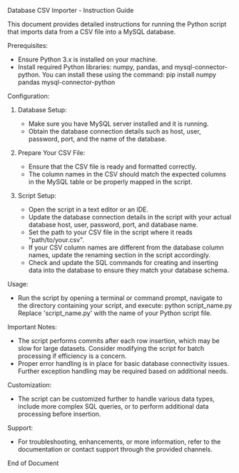 Database CSV Importer - Instruction Guide

This document provides detailed instructions for running the Python script that imports data from a CSV file into a MySQL database.

Prerequisites:

- Ensure Python 3.x is installed on your machine.
- Install required Python libraries: numpy, pandas, and mysql-connector-python. You can install these using the command:
  pip install numpy pandas mysql-connector-python

Configuration:

1. Database Setup:

   - Make sure you have MySQL server installed and it is running.
   - Obtain the database connection details such as host, user, password, port, and the name of the database.

2. Prepare Your CSV File:

   - Ensure that the CSV file is ready and formatted correctly.
   - The column names in the CSV should match the expected columns in the MySQL table or be properly mapped in the script.

3. Script Setup:
   - Open the script in a text editor or an IDE.
   - Update the database connection details in the script with your actual database host, user, password, port, and database name.
   - Set the path to your CSV file in the script where it reads "path/to/your.csv".
   - If your CSV column names are different from the database column names, update the renaming section in the script accordingly.
   - Check and update the SQL commands for creating and inserting data into the database to ensure they match your database schema.

Usage:

- Run the script by opening a terminal or command prompt, navigate to the directory containing your script, and execute:
  python script_name.py
  Replace 'script_name.py' with the name of your Python script file.

Important Notes:

- The script performs commits after each row insertion, which may be slow for large datasets. Consider modifying the script for batch processing if efficiency is a concern.
- Proper error handling is in place for basic database connectivity issues. Further exception handling may be required based on additional needs.

Customization:

- The script can be customized further to handle various data types, include more complex SQL queries, or to perform additional data processing before insertion.

Support:

- For troubleshooting, enhancements, or more information, refer to the documentation or contact support through the provided channels.

End of Document
